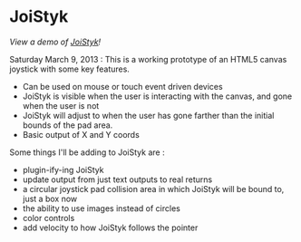 JoiStyk
=======

*View a demo of [JoiStyk](http://projects.jaysonpotter.com/JoiStyk/)!*

Saturday March 9, 2013 : 
This is a working prototype of an HTML5 canvas joystick with some key features. 
* Can be used on mouse or touch event driven devices
* JoiStyk is visible when the user is interacting with the canvas, and gone when the user is not
* JoiStyk will adjust to when the user has gone farther than the initial bounds of the pad area.
* Basic output of X and Y coords

Some things I'll be adding to JoiStyk are : 
* plugin-ify-ing JoiStyk
* update output from just text outputs to real returns
* a circular joystick pad collision area in which JoiStyk will be bound to, just a box now
* the ability to use images instead of circles
* color controls
* add velocity to how JoiStyk follows the pointer
